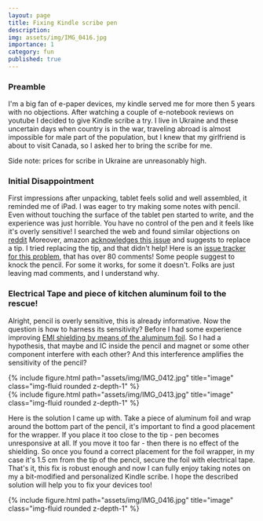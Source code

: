 ```yaml
---
layout: page
title: Fixing Kindle scribe pen
description: 
img: assets/img/IMG_0416.jpg
importance: 1
category: fun
published: true
---
```


### Preamble
I'm a big fan of e-paper devices, my kindle served me for more then 5 years with no objections. After watching a couple of e-notebook reviews on youtube I decided to give Kindle scribe a try.  I live in Ukraine and these uncertain days when country is in the war, traveling abroad is almost impossible for male part of the population, but I knew that my girlfriend is about to visit Canada, so I asked her to bring the scribe for me.

Side note: prices for scribe in Ukraine are unreasonably high.

### Initial Disappointment
First impressions after unpacking, tablet feels solid and well assembled, it reminded me of iPad. 
I was eager to try making some notes with pencil. Even without touching the surface of the tablet pen started to write, and the experience was just horrible. You have no control of the pen and it feels like it's overly sensitive!
I searched the web and found similar objections on [reddit](https://www.reddit.com/r/kindlescribe/comments/16ozabr/pen_writes_when_hovering_with_or_without_nibs/) 
Moreover, amazon [acknowledges this issue](https://www.amazon.com/gp/help/customer/display.html?nodeId=Tr9Q8zt2BBD4b6uynz) and suggests to replace a tip.  I tried replacing the tip, and that didn't help!
Here is an [issue tracker for this problem](https://www.amazonforum.com/s/question/0D56Q0000BiSaI8SQK/kindle-scribe-pen-writing-when-not-touching-the-screen), that has over 80 comments! Some people suggest to knock the pencil. For some it works, for some it doesn't. Folks are just leaving mad comments, and I understand why.

### Electrical Tape and piece of kitchen aluminum foil to the rescue!

Alright, pencil is overly sensitive, this is already informative. Now the question is how to harness its sensitivity? Before I had some experience improving [EMI shielding by means of the aluminum foil](https://xgrtec.com/blog/aluminum-emi-shielding-importance-and-challenges/). So I had a hypothesis, that maybe and IC inside the pencil and magnet or some other component interfere with each other? And this interference amplifies the sensitivity of the pencil?

<div class="row">
    <div class="col-sm mt-3 mt-md-0">
        {% include figure.html path="assets/img/IMG_0412.jpg" title="image" class="img-fluid rounded z-depth-1" %}
    </div>
    <div class="col-sm mt-3 mt-md-0">
        {% include figure.html path="assets/img/IMG_0413.jpg" title="image" class="img-fluid rounded z-depth-1" %}
    </div>
</div>

Here is the solution I came up with. Take a piece of aluminum foil and wrap around the bottom part of the pencil, it's important to find a good placement for the wrapper. If you place it too close to the tip - pen becomes unresponsive at all. If you move it too far - then there is no effect of the shielding. So once you found a correct placement for the foil wrapper, in my case it's 1.5 cm from the tip of the pencil, secure the foil with electrical tape. That's it, this fix is robust enough and now I can fully enjoy taking notes on my a bit-modified and personalized Kindle scribe. I hope the described solution will help you to fix your devices too!

<div class="row justify-content-sm-center">
	<div  style="col-sm-10">
		{% include figure.html path="assets/img/IMG_0416.jpg" title="image" class="img-fluid rounded z-depth-1" %}
	</div>
</div>
